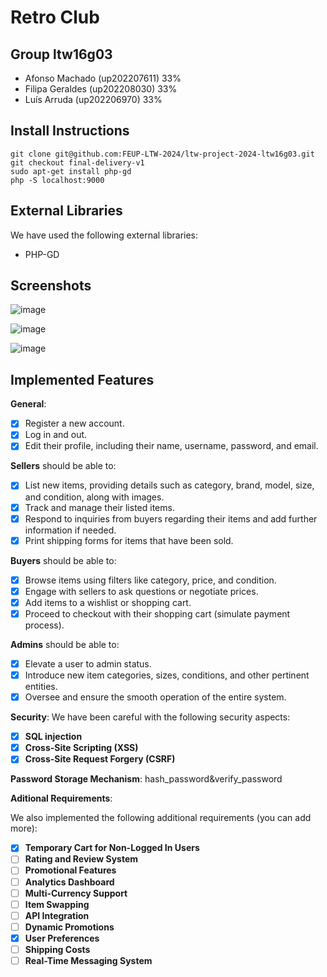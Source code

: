 # Retro Club

## Group ltw16g03

- Afonso Machado (up202207611) 33%
- Filipa Geraldes (up202208030) 33%
- Luís Arruda (up202206970) 33%

## Install Instructions

    git clone git@github.com:FEUP-LTW-2024/ltw-project-2024-ltw16g03.git
    git checkout final-delivery-v1
    sudo apt-get install php-gd
    php -S localhost:9000

## External Libraries

We have used the following external libraries:

- PHP-GD

## Screenshots

![image](https://github.com/FEUP-LTW-2024/ltw-project-2024-ltw16g03/assets/116494634/12546183-c1bc-4154-871e-0959d3f0c9bf)

![image](https://github.com/FEUP-LTW-2024/ltw-project-2024-ltw16g03/assets/116494634/1c4b42da-8517-4753-b4c5-2701c660d27e)

![image](https://github.com/FEUP-LTW-2024/ltw-project-2024-ltw16g03/assets/116494634/91365661-d82f-4430-ac3b-26ddb5159c22)


## Implemented Features

**General**:

- [X] Register a new account.
- [X] Log in and out.
- [X] Edit their profile, including their name, username, password, and email.

**Sellers**  should be able to:

- [X] List new items, providing details such as category, brand, model, size, and condition, along with images.
- [X] Track and manage their listed items.
- [X] Respond to inquiries from buyers regarding their items and add further information if needed.
- [X] Print shipping forms for items that have been sold.

**Buyers**  should be able to:

- [X] Browse items using filters like category, price, and condition.
- [X] Engage with sellers to ask questions or negotiate prices.
- [X] Add items to a wishlist or shopping cart.
- [X] Proceed to checkout with their shopping cart (simulate payment process).

**Admins**  should be able to:

- [X] Elevate a user to admin status.
- [X] Introduce new item categories, sizes, conditions, and other pertinent entities.
- [X] Oversee and ensure the smooth operation of the entire system.

**Security**:
We have been careful with the following security aspects:

- [X] **SQL injection**
- [X] **Cross-Site Scripting (XSS)**
- [X] **Cross-Site Request Forgery (CSRF)**

**Password Storage Mechanism**: hash_password&verify_password

**Aditional Requirements**:

We also implemented the following additional requirements (you can add more):

- [X] **Temporary Cart for Non-Logged In Users**
- [ ] **Rating and Review System**
- [ ] **Promotional Features**
- [ ] **Analytics Dashboard**
- [ ] **Multi-Currency Support**
- [ ] **Item Swapping**
- [ ] **API Integration**
- [ ] **Dynamic Promotions**
- [X] **User Preferences**
- [ ] **Shipping Costs**
- [ ] **Real-Time Messaging System**
